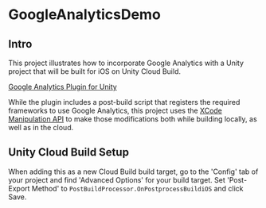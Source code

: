 # GoogleAnalyticsDemo

## Intro

This project illustrates how to incorporate Google Analytics with a Unity project that will be built for iOS on Unity Cloud Build.

[Google Analytics Plugin for Unity](https://developers.google.com/analytics/devguides/collection/unity/v4/devguide#before_begin)

While the plugin includes a post-build script that registers the required frameworks to use Google Analytics, this project uses the [XCode Manipulation API](https://bitbucket.org/Unity-Technologies/xcodeapi) to make those modifications both while building locally, as well as in the cloud.

## Unity Cloud Build Setup

When adding this as a new Cloud Build build target, go to the 'Config' tab of your project and find 'Advanced Options' for your build target. Set 'Post-Export Method' to `PostBuildProcessor.OnPostprocessBuildiOS` and click Save.